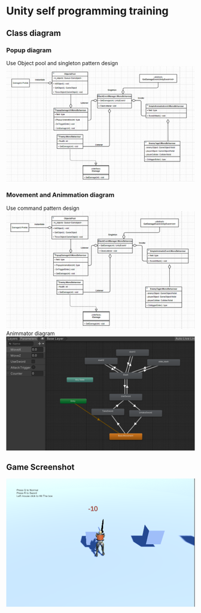 # Unity self programming training
## Class diagram
### Popup diagram
Use Object pool and singleton pattern design
![flow_mg flow_popup](docs/img/flow_poppup.png)
### Movement and Animmation diagram
Use command pattern design
![flow_mg flow_popup](docs/img/flow_animation.png)
Animmator diagram
![flow_mg flow_popup](docs/img/animator.png)
## Game Screenshot
![flow_mg flow_popup](docs/img/gameplay.png)